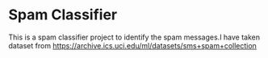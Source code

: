 # Spam Classifier
This is a spam classifier project to identify the spam messages.I have taken dataset from https://archive.ics.uci.edu/ml/datasets/sms+spam+collection
